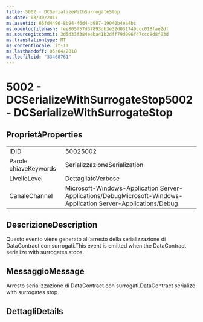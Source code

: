```yaml
---
title: 5002 - DCSerializeWithSurrogateStop
ms.date: 03/30/2017
ms.assetid: 66fd4496-8b94-46d4-b987-19040b4ea4bc
ms.openlocfilehash: fee805f57d37893db3e32d031749ccc018fae2df
ms.sourcegitcommit: 3d5d33f384eeba41b2dff79d096f47ccc8d8f03d
ms.translationtype: MT
ms.contentlocale: it-IT
ms.lasthandoff: 05/04/2018
ms.locfileid: "33468761"
---
```

# <a name="5002---dcserializewithsurrogatestop"></a><span data-ttu-id="f87fd-102">5002 - DCSerializeWithSurrogateStop</span><span class="sxs-lookup"><span data-stu-id="f87fd-102">5002 - DCSerializeWithSurrogateStop</span></span>
## <a name="properties"></a><span data-ttu-id="f87fd-103">Proprietà</span><span class="sxs-lookup"><span data-stu-id="f87fd-103">Properties</span></span>  
  
|||  
|-|-|  
|<span data-ttu-id="f87fd-104">ID</span><span class="sxs-lookup"><span data-stu-id="f87fd-104">ID</span></span>|<span data-ttu-id="f87fd-105">5002</span><span class="sxs-lookup"><span data-stu-id="f87fd-105">5002</span></span>|  
|<span data-ttu-id="f87fd-106">Parole chiave</span><span class="sxs-lookup"><span data-stu-id="f87fd-106">Keywords</span></span>|<span data-ttu-id="f87fd-107">Serializzazione</span><span class="sxs-lookup"><span data-stu-id="f87fd-107">Serialization</span></span>|  
|<span data-ttu-id="f87fd-108">Livello</span><span class="sxs-lookup"><span data-stu-id="f87fd-108">Level</span></span>|<span data-ttu-id="f87fd-109">Dettagliato</span><span class="sxs-lookup"><span data-stu-id="f87fd-109">Verbose</span></span>|  
|<span data-ttu-id="f87fd-110">Canale</span><span class="sxs-lookup"><span data-stu-id="f87fd-110">Channel</span></span>|<span data-ttu-id="f87fd-111">Microsoft-Windows-Application Server-Applications/Debug</span><span class="sxs-lookup"><span data-stu-id="f87fd-111">Microsoft-Windows-Application Server-Applications/Debug</span></span>|  
  
## <a name="description"></a><span data-ttu-id="f87fd-112">Descrizione</span><span class="sxs-lookup"><span data-stu-id="f87fd-112">Description</span></span>  
 <span data-ttu-id="f87fd-113">Questo evento viene generato all'arresto della serializzazione di DataContract con surrogati.</span><span class="sxs-lookup"><span data-stu-id="f87fd-113">This event is emitted when the DataContract serialize with surrogates stops.</span></span>  
  
## <a name="message"></a><span data-ttu-id="f87fd-114">Messaggio</span><span class="sxs-lookup"><span data-stu-id="f87fd-114">Message</span></span>  
 <span data-ttu-id="f87fd-115">Arresto serializzazione di DataContract con surrogati.</span><span class="sxs-lookup"><span data-stu-id="f87fd-115">DataContract serialize with surrogates stop.</span></span>  
  
## <a name="details"></a><span data-ttu-id="f87fd-116">Dettagli</span><span class="sxs-lookup"><span data-stu-id="f87fd-116">Details</span></span>
